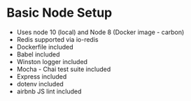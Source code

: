 # Basic Node Setup

- Uses node 10 (local) and Node 8 (Docker image - carbon)
- Redis supported via io-redis
- Dockerfile included
- Babel included
- Winston logger included
- Mocha - Chai test suite included
- Express included
- dotenv included
- airbnb JS lint included